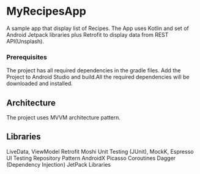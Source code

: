 # MyRecipesApp

A sample app that display list of Recipes. The App uses Kotlin and set of Android Jetpack libraries plus Retrofit to display data from REST API(Unsplash).


### Prerequisites

The project has all required dependencies in the gradle files. 
Add the Project to Android Studio and build.All the required dependencies will be downloaded and installed.

## Architecture

The project uses MVVM architecture pattern.

## Libraries

LiveData, ViewModel
Retrofit
Moshi
Unit Testing (JUnit), MockK, Espresso UI Testing
Repository Pattern
AndroidX
Picasso
Coroutines
Dagger (Dependency Injection)
JetPack Libraries
